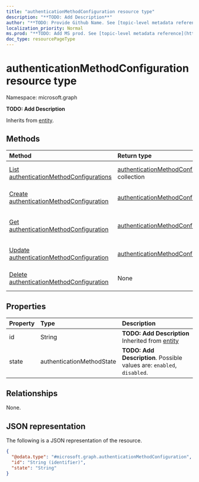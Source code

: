 ```yaml
---
title: "authenticationMethodConfiguration resource type"
description: "**TODO: Add Description**"
author: "**TODO: Provide Github Name. See [topic-level metadata reference](https://msgo.azurewebsites.net/add/document/guidelines/metadata.html#topic-level-metadata)**"
localization_priority: Normal
ms.prod: "**TODO: Add MS prod. See [topic-level metadata reference](https://msgo.azurewebsites.net/add/document/guidelines/metadata.html#topic-level-metadata)**"
doc_type: resourcePageType
---
```


# authenticationMethodConfiguration resource type

Namespace: microsoft.graph

**TODO: Add Description**


Inherits from [entity](../resources/entity.md).

## Methods
|Method|Return type|Description|
|:---|:---|:---|
|[List authenticationMethodConfigurations](../api/authenticationmethodconfiguration-list.md)|[authenticationMethodConfiguration](../resources/authenticationmethodconfiguration.md) collection|Get a list of the [authenticationMethodConfiguration](../resources/authenticationmethodconfiguration.md) objects and their properties.|
|[Create authenticationMethodConfiguration](../api/authenticationmethodconfiguration-post-authenticationmethodconfigurations.md)|[authenticationMethodConfiguration](../resources/authenticationmethodconfiguration.md)|Create a new [authenticationMethodConfiguration](../resources/authenticationmethodconfiguration.md) object.|
|[Get authenticationMethodConfiguration](../api/authenticationmethodconfiguration-get.md)|[authenticationMethodConfiguration](../resources/authenticationmethodconfiguration.md)|Read the properties and relationships of an [authenticationMethodConfiguration](../resources/authenticationmethodconfiguration.md) object.|
|[Update authenticationMethodConfiguration](../api/authenticationmethodconfiguration-update.md)|[authenticationMethodConfiguration](../resources/authenticationmethodconfiguration.md)|Update the properties of an [authenticationMethodConfiguration](../resources/authenticationmethodconfiguration.md) object.|
|[Delete authenticationMethodConfiguration](../api/authenticationmethodconfiguration-delete.md)|None|Deletes an [authenticationMethodConfiguration](../resources/authenticationmethodconfiguration.md) object.|

## Properties
|Property|Type|Description|
|:---|:---|:---|
|id|String|**TODO: Add Description** Inherited from [entity](../resources/entity.md)|
|state|authenticationMethodState|**TODO: Add Description**. Possible values are: `enabled`, `disabled`.|

## Relationships
None.

## JSON representation
The following is a JSON representation of the resource.
<!-- {
  "blockType": "resource",
  "keyProperty": "id",
  "@odata.type": "microsoft.graph.authenticationMethodConfiguration",
  "baseType": "microsoft.graph.entity",
  "openType": false
}
-->
``` json
{
  "@odata.type": "#microsoft.graph.authenticationMethodConfiguration",
  "id": "String (identifier)",
  "state": "String"
}
```

